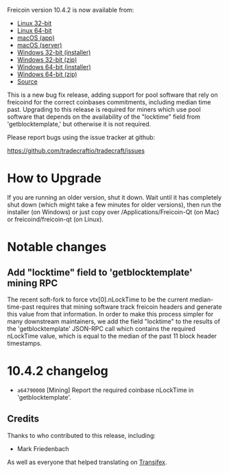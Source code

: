 Freicoin version 10.4.2 is now available from:

  * [Linux 32-bit](https://s3.amazonaws.com/in.freico.stable/freicoin-v10.4.2-7851-linux32.zip)
  * [Linux 64-bit](https://s3.amazonaws.com/in.freico.stable/freicoin-v10.4.2-7851-linux64.zip)
  * [macOS (app)](https://s3.amazonaws.com/in.freico.stable/freicoin-v10.4.2-7851-osx.dmg)
  * [macOS (server)](https://s3.amazonaws.com/in.freico.stable/freicoin-v10.4.2-7851-osx64.tar.gz)
  * [Windows 32-bit (installer)](https://s3.amazonaws.com/in.freico.stable/freicoin-v10.4.2-7851-win32-setup.exe)
  * [Windows 32-bit (zip)](https://s3.amazonaws.com/in.freico.stable/freicoin-v10.4.2-7851-win32.zip)
  * [Windows 64-bit (installer)](https://s3.amazonaws.com/in.freico.stable/freicoin-v10.4.2-7851-win64-setup.exe)
  * [Windows 64-bit (zip)](https://s3.amazonaws.com/in.freico.stable/freicoin-v10.4.2-7851-win64.zip)
  * [Source](https://github.com/tradecraftio/tradecraft/archive/v10.4.2-7851.zip)

This is a new bug fix release, adding support for pool software that
rely on freicoind for the correct coinbases commitments, including
median time past. Upgrading to this release is required for miners
which use pool software that depends on the availability of the
"locktime" field from 'getblocktemplate,' but otherwise it is not
required.

Please report bugs using the issue tracker at github:

  https://github.com/tradecraftio/tradecraft/issues

How to Upgrade
==============

If you are running an older version, shut it down. Wait until it has
completely shut down (which might take a few minutes for older
versions), then run the installer (on Windows) or just copy over
/Applications/Freicoin-Qt (on Mac) or freicoind/freicoin-qt (on
Linux).

Notable changes
===============

Add "locktime" field to 'getblocktemplate' mining RPC
-----------------------------------------------------

The recent soft-fork to force vtx[0].nLockTime to be the current
median-time-past requires that mining software track freicoin headers
and generate this value from that information. In order to make this
process simpler for many downstream maintainers, we add the field
"locktime" to the results of the 'getblocktemplate' JSON-RPC call
which contains the required nLockTime value, which is equal to the
median of the past 11 block header timestamps.

10.4.2 changelog
================

- `a64790008` [Mining]
  Report the required coinbase nLockTime in 'getblocktemplate'.

Credits
--------

Thanks to who contributed to this release, including:

- Mark Friedenbach

As well as everyone that helped translating on [Transifex](https://www.transifex.com/tradecraft/freicoin-1/).
